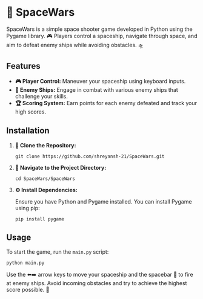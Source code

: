 <h1>🚀 <b>SpaceWars</b></h1>

<p>SpaceWars is a simple space shooter game developed in Python using the Pygame library. 🎮 Players control a spaceship, navigate through space, and aim to defeat enemy ships while avoiding obstacles. 🛸</p>

<h2>Features</h2>
<ul>
    <li><strong>🎮 Player Control:</strong> Maneuver your spaceship using keyboard inputs.</li>
    <li><strong>👾 Enemy Ships:</strong> Engage in combat with various enemy ships that challenge your skills.</li>
    <li><strong>🏆 Scoring System:</strong> Earn points for each enemy defeated and track your high scores.</li>
</ul>

<h2>Installation</h2>
<ol>
  <li><strong>📂 Clone the Repository:</strong></li>
    <pre><code>git clone https://github.com/shreyansh-21/SpaceWars.git</code></pre>

  <li><strong>📁 Navigate to the Project Directory:</strong></li>
    <pre><code>cd SpaceWars/SpaceWars</code></pre>

  <li><strong>⚙️ Install Dependencies:</strong></li>
    <p>Ensure you have Python and Pygame installed. You can install Pygame using pip:</p>
    <pre><code>pip install pygame</code></pre>
</ol>

<h2>Usage</h2>
<p>To start the game, run the <code>main.py</code> script:</p>
<pre><code>python main.py</code></pre>

<p>Use the ⬅️➡️ arrow keys to move your spaceship and the spacebar 🔫 to fire at enemy ships. Avoid incoming obstacles and try to achieve the highest score possible. 🚀</p>



